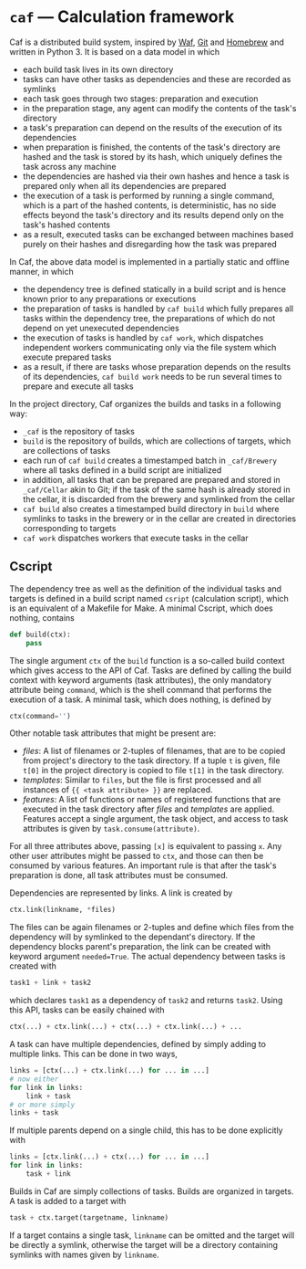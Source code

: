 # `caf` — Calculation framework

Caf is a distributed build system, inspired by [Waf](https://waf.io), [Git](https://git-scm.com) and [Homebrew](http://brew.sh) and written in Python 3. It is based on a data model in which

- each build task lives in its own directory
- tasks can have other tasks as dependencies and these are recorded as symlinks
- each task goes through two stages: preparation and execution
- in the preparation stage, any agent can modify the contents of the task's directory
- a task's preparation can depend on the results of the execution of its dependencies
- when preparation is finished, the contents of the task's directory are hashed and the task is stored by its hash, which uniquely defines the task across any machine
- the dependencies are hashed via their own hashes and hence a task is prepared only when all its dependencies are prepared
- the execution of a task is performed by running a single command, which is a part of the hashed contents, is deterministic, has no side effects beyond the task's directory and its results depend only on the task's hashed contents
- as a result, executed tasks can be exchanged between machines based purely on their hashes and disregarding how the task was prepared

In Caf, the above data model is implemented in a partially static and offline manner, in which

- the dependency tree is defined statically in a build script and is hence known prior to any preparations or executions
- the preparation of tasks is handled by `caf build`  which fully prepares all tasks within the dependency tree, the preparations of which do not depend on yet unexecuted dependencies
- the execution of tasks is handled by `caf work`, which dispatches independent workers communicating only via the file system which execute prepared tasks
- as a result, if there are tasks whose preparation depends on the results of its dependencies, `caf build work` needs to be run several times to prepare and execute all tasks

In the project directory, Caf organizes the builds and tasks in a following way:

- `_caf` is the repository of tasks
- `build` is the repository of builds, which are collections of targets, which are collections of tasks
- each run of `caf build` creates a timestamped batch in `_caf/Brewery` where all tasks defined in a build script are initialized
- in addition, all tasks that can be prepared are prepared and stored in `_caf/Cellar` akin to Git; if the task of the same hash is already stored in the cellar, it is discarded from the brewery and symlinked from the cellar
- `caf build` also creates a timestamped build directory in `build` where symlinks to tasks in the brewery or in the cellar are created in directories corresponding to targets
- `caf work` dispatches workers that execute tasks in the cellar

## Cscript

The dependency tree as well as the definition of the individual tasks and targets is defined in a build script named `csript` (calculation script), which is an equivalent of a Makefile for Make. A minimal Cscript, which does nothing, contains

``` python
def build(ctx):
    pass
```

The single argument `ctx` of the `build` function is a so-called build context which gives access to the API of Caf. Tasks are defined by calling the build context with keyword arguments (task attributes), the only mandatory attribute being `command`, which is the shell command that performs the execution of a task. A minimal task, which does nothing, is defined by

``` python
ctx(command='')
```

Other notable task attributes that might be present are:

- *files*: A list of filenames or 2-tuples of filenames, that are to be copied from project's directory to the task directory. If a tuple `t` is given, file `t[0]` in the project directory is copied to file `t[1]` in the task directory.
- *templates*: Similar to `files`, but the file is first processed and all instances of `{{ <task attribute> }}` are replaced.
- *features*: A list of functions or names of registered functions that are executed in the task directory after *files* and *templates* are applied. Features accept a single argument, the task object, and access to task attributes is given by `task.consume(attribute)`.

For all three attributes above, passing `[x]` is equivalent to passing `x`. Any other user attributes might be passed to `ctx`, and those can then be consumed by various features. An important rule is that after the task's preparation is done, all task attributes must be consumed.

Dependencies are represented by links. A link is created by

``` python
ctx.link(linkname, *files)
```

The files can be again filenames or 2-tuples and define which files from the dependency will by symlinked to the dependant's directory. If the dependency blocks parent's preparation, the link can be created with keyword argument `needed=True`. The actual dependency between tasks is created with

``` python
task1 + link + task2
```

which declares `task1` as a dependency of `task2` and returns `task2`. Using this API, tasks can be easily chained with

``` python
ctx(...) + ctx.link(...) + ctx(...) + ctx.link(...) + ...
```

A task can have multiple dependencies, defined by simply adding to multiple links. This can be done in two ways,

``` python
links = [ctx(...) + ctx.link(...) for ... in ...]
# now either 
for link in links:
	link + task
# or more simply
links + task
```

If multiple parents depend on a single child, this has to be done explicitly with

``` python
links = [ctx.link(...) + ctx(...) for ... in ...]
for link in links:
	task + link
```

Builds in Caf are simply collections of tasks. Builds are organized in targets. A task is added to a target with

``` python
task + ctx.target(targetname, linkname)
```

If a target contains a single task, `linkname` can be omitted and the target will be directly a symlink, otherwise the target will be a directory containing symlinks with names given by `linkname`.
